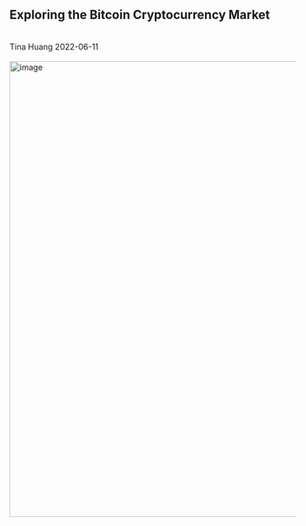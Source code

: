 ## Exploring the Bitcoin Cryptocurrency Market
</br>
Tina Huang 2022-06-11 
</br>
</br>

<img width="800" alt="image" src="(https://user-images.githubusercontent.com/61902789/173170852-43037f15-d78f-414d-93d2-ec4aea04fc17.png)">

